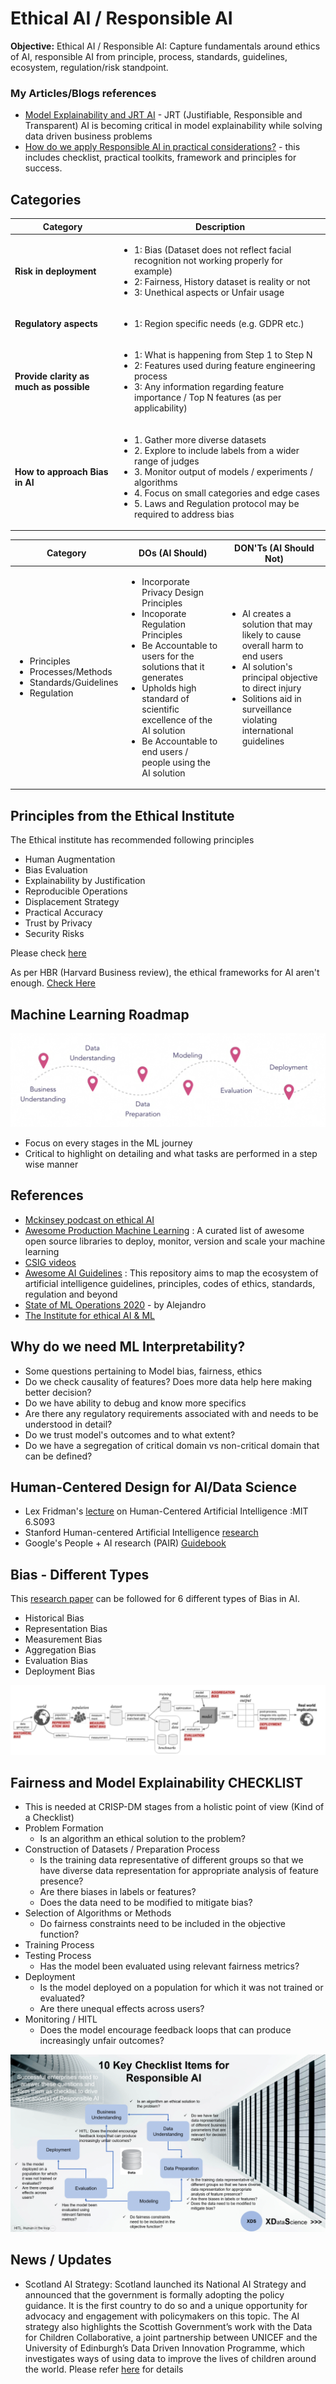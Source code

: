 # Ethical AI / Responsible AI

**Objective:** Ethical AI / Responsible AI: Capture fundamentals around ethics of AI, responsible AI from principle, process, standards, guidelines, ecosystem, regulation/risk standpoint.

### My Articles/Blogs references
- [Model Explainability and JRT AI](https://towardsdatascience.com/model-explainability-and-jrt-ai-b420531a0d49) - JRT (Justifiable, Responsible and Transparent) AI is becoming critical in model explainability while solving data driven business problems
- [How do we apply Responsible AI in practical considerations?](https://medium.com/@mishra.kamal/how-do-we-apply-responsible-ai-in-practical-considerations-a-checklist-b7ef94623a0f) - this includes checklist, practical toolkits, framework and principles for success.

## Categories

Category|Description
--------|-----------
**Risk in deployment** | <ul><li> 1: Bias (Dataset does not reflect facial recognition not working properly for example)<li> 2: Fairness, History dataset is reality or not<li> 3: Unethical aspects or Unfair usage</ul>
**Regulatory aspects** | <ul><li> 1: Region specific needs (e.g. GDPR etc.)</ul>
**Provide clarity as much as possible** | <ul><li> 1: What is happening from Step 1 to Step N<li> 2: Features used during feature engineering process<li> 3: Any information regarding feature importance / Top N features (as per applicability)</ul>
**How to approach Bias in AI** | <ul> <li> 1. Gather more diverse datasets <li> 2. Explore to include labels from a wider range of judges <li> 3. Monitor output of models / experiments / algorithms <li> 4. Focus on small categories and edge cases <li> 5. Laws and Regulation protocol may be required to address bias </ul>

|Category | DOs (AI Should) |DON'Ts (AI Should Not) |
|---------|-----------------|-----------------------|
|<ul><li>Principles <li>Processes/Methods <li>Standards/Guidelines <li>Regulation</ul>|<ul><li>Incorporate Privacy Design Principles <li>Incoporate Regulation Principles <li>Be Accountable to users for the solutions that it generates <li>Upholds high standard of scientific excellence of the AI solution <li>Be Accountable to end users / people using the AI solution  </ul> | <ul><li>AI creates a solution that may likely to cause overall harm to end users <li> AI solution's principal objective to direct injury <li> Solitions aid in surveillance violating international guidelines </ul>|

## Principles from the Ethical Institute

The Ethical institute has recommended following principles
- Human Augmentation
- Bias Evaluation
- Explainability by Justification
- Reproducible Operations
- Displacement Strategy
- Practical Accuracy
- Trust by Privacy
- Security Risks

Please check [here](https://ethical.institute/)

As per HBR (Harvard Business review), the ethical frameworks for AI aren't enough. [Check Here](https://hbr.org/2020/11/ethical-frameworks-for-ai-arent-enough)

## Machine Learning Roadmap

![ML Roadmap](/figure/CRISP_DM.png)

- Focus on every stages in the ML journey
- Critical to highlight on detailing and what tasks are performed in a step wise manner 

## References

- [Mckinsey podcast on ethical AI](https://www.mckinsey.com/featured-insights/artificial-intelligence/the-ethics-of-artificial-intelligence#)
- [Awesome Production Machine Learning](https://github.com/EthicalML/awesome-production-machine-learning) : A curated list of awesome open source libraries to deploy, monitor, version and scale your machine learning
- [CSIG videos](https://www.youtube.com/channel/UChVIj5DCe7Vg1Iu9ZO4bsXA)
- [Awesome AI Guidelines](https://github.com/EthicalML/awesome-artificial-intelligence-guidelines) : This repository aims to map the ecosystem of artificial intelligence guidelines, principles, codes of ethics, standards, regulation and beyond
- [State of ML Operations 2020](https://github.com/EthicalML/state-of-mlops-2020) - by Alejandro
- [The Institute for ethical AI & ML](https://github.com/EthicalML/ethical)

## Why do we need ML Interpretability?

- Some questions pertaining to Model bias, fairness, ethics
- Do we check causality of features? Does more data help here making better decision?
- Do we have ability to debug and know more specifics
- Are there any regulatory requirements associated with and needs to be understood in detail?
- Do we trust model's outcomes and to what extent?
- Do we have a segregation of critical domain vs non-critical domain that can be defined?

## Human-Centered Design for AI/Data Science
- Lex Fridman's [lecture](https://www.youtube.com/watch?v=bmjamLZ3v8A) on Human-Centered Artificial Intelligence :MIT 6.S093
- Stanford Human-centered Artificial Intelligence [research](https://hai.stanford.edu/research)
- Google's People + AI research (PAIR) [Guidebook](https://pair.withgoogle.com/tools/)

## Bias - Different Types
This [research paper](https://arxiv.org/pdf/1901.10002.pdf) can be followed for 6 different types of Bias in AI.

- Historical Bias
- Representation Bias
- Measurement Bias
- Aggregation Bias
- Evaluation Bias
- Deployment Bias

![Bias in AI](https://github.com/kkm24132/EthicalAI/blob/master/figure/Bias_AI.png)

## Fairness and Model Explainability CHECKLIST
- This is needed at CRISP-DM stages from a holistic point of view (Kind of a Checklist)
- Problem Formation
  - Is an algorithm an ethical solution to the problem?
- Construction of Datasets / Preparation Process
  - Is the training data representative of different groups so that we have diverse data representation for appropriate analysis of feature presence?
  - Are there biases in labels or features?
  - Does the data need to be modified to mitigate bias?
- Selection of Algorithms or Methods
  - Do fairness constraints need to be included in the objective function?
- Training Process
- Testing Process
  - Has the model been evaluated using relevant fairness metrics?
- Deployment
  - Is the model deployed on a population for which it was not trained or evaluated?
  - Are there unequal effects across users?
- Monitoring / HITL
  - Does the model encourage feedback loops that can produce increasingly unfair outcomes?


![Checklist Responsible AI](https://github.com/kkm24132/EthicalAI/blob/master/figure/Checklist_ResponsibleAI.png)


## News / Updates
- Scotland AI Strategy: Scotland launched its National AI Strategy and announced that the government is formally adopting the policy guidance. It is the first country to do so and a unique opportunity for advocacy and engagement with policymakers on this topic. The AI strategy also highlights the Scottish Government’s work with the Data for Children Collaborative, a joint partnership between UNICEF and the University of Edinburgh’s Data Driven Innovation Programme, which investigates ways of using data to improve the lives of children around the world. Please refer [here](https://github.com/kkm24132/EthicalAI/blob/master/figure/Scotland_AI_Strategy.pdf) for details

